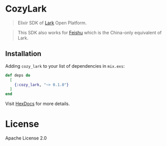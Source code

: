 # CozyLark

> Elixir SDK of [Lark](https://www.larksuite.com/) Open Platform.

> This SDK also works for [Feishu](https://www.feishu.cn/) which is the China-only equivalent of Lark.

## Installation

Adding `cozy_lark` to your list of dependencies in `mix.exs`:

```elixir
def deps do
  [
    {:cozy_lark, "~> 0.1.0"}
  ]
end
```

Visit [HexDocs](https://hexdocs.pm/cozy_lark) for more details.

# License

Apache License 2.0
